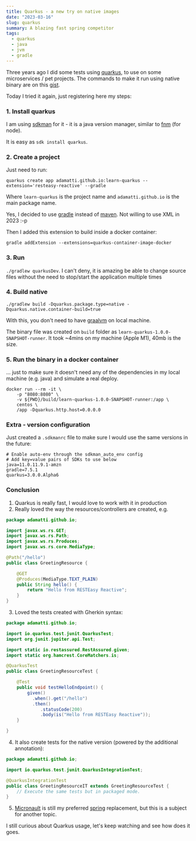 ```yaml
---
title: Quarkus - a new try on native images
date: "2023-03-16"
slug: quarkus
summary: A blazing fast spring competitor
tags:
  - quarkus
  - java
  - jvm
  - gradle
---
```


Three years ago I did some tests using [quarkus](https://quarkus.io/), to use on some microservices / pet projects. The commands to make it run using native binary are on this [gist](https://gist.github.com/adamatti/4633a7559647aaf779d60e3aad543b6b).

Today I tried it again, just registering here my steps:

### 1. Install quarkus

I am using [sdkman](https://sdkman.io/) for it - it is a java version manager, similar to [fnm](https://github.com/Schniz/fnm) (for node).

It is easy as `sdk install quarkus`.

### 2. Create a project

Just need to run:

```shell
quarkus create app adamatti.github.io:learn-quarkus --extension='resteasy-reactive' --gradle
```

Where `learn-quarkus` is the project name and `adamatti.github.io` is the main package name.

Yes, I decided to use [gradle](https://gradle.org/) instead of [maven](https://maven.apache.org/). Not willing to use XML in 2023 :-p

Then I added this extension to build inside a docker container: 

```shell
gradle addExtension --extensions=quarkus-container-image-docker
```

### 3. Run

`./gradlew quarkusDev`. I can't deny, it is amazing be able to change source files without the need to stop/start the application multiple times

### 4. Build native

```shell
./gradlew build -Dquarkus.package.type=native -Dquarkus.native.container-build=true
```

With this, you don't need to have [graalvm](https://www.graalvm.org/) on local machine.

The binary file was created on `build` folder as `learn-quarkus-1.0.0-SNAPSHOT-runner`. It took ~4mins on my machine (Apple M1), 40mb is the size.

### 5. Run the binary in a docker container

... just to make sure it doesn't need any of the dependencies in my local machine (e.g. java) and simulate a real deploy.

```shell
docker run --rm -it \
    -p "8080:8080" \
    -v ${PWD}/build/learn-quarkus-1.0.0-SNAPSHOT-runner:/app \
    centos \
    /app -Dquarkus.http.host=0.0.0.0
```

### Extra - version configuration

Just created a `.sdkmanrc` file to make sure I would use the same versions in the future: 

```shell
# Enable auto-env through the sdkman_auto_env config
# Add key=value pairs of SDKs to use below
java=11.0.11.9.1-amzn
gradle=7.5.1
quarkus=3.0.0.Alpha6
```

### Conclusion

1. Quarkus is really fast, I would love to work with it in production
2. Really loved the way the resources/controllers are created, e.g. 

```java
package adamatti.github.io;

import javax.ws.rs.GET;
import javax.ws.rs.Path;
import javax.ws.rs.Produces;
import javax.ws.rs.core.MediaType;

@Path("/hello")
public class GreetingResource {

    @GET
    @Produces(MediaType.TEXT_PLAIN)
    public String hello() {
        return "Hello from RESTEasy Reactive";
    }
}
```

3. Loved the tests created with Gherkin syntax: 

```java
package adamatti.github.io;

import io.quarkus.test.junit.QuarkusTest;
import org.junit.jupiter.api.Test;

import static io.restassured.RestAssured.given;
import static org.hamcrest.CoreMatchers.is;

@QuarkusTest
public class GreetingResourceTest {

    @Test
    public void testHelloEndpoint() {
        given()
          .when().get("/hello")
          .then()
             .statusCode(200)
             .body(is("Hello from RESTEasy Reactive"));
    }

}
```

4. It also create tests for the native version (powered by the additional annotation):

```java
package adamatti.github.io;

import io.quarkus.test.junit.QuarkusIntegrationTest;

@QuarkusIntegrationTest
public class GreetingResourceIT extends GreetingResourceTest {
    // Execute the same tests but in packaged mode.
}
```

5. [Micronault](https://micronaut.io/) is still my preferred [spring](https://spring.io/) replacement, but this is a subject for another topic.

I still curious about Quarkus usage, let's keep watching and see how does it goes.